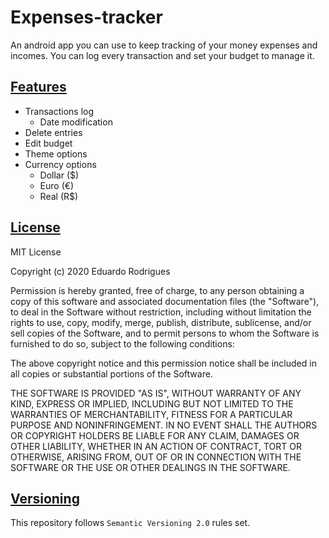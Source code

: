 # Expenses-tracker
An android app you can use to keep tracking of your money expenses and incomes. You can log every transaction and set your budget to manage it.

## [Features](https://github.com/Eduaaado/Expense-tracker/releases)

* Transactions log
  * Date modification
* Delete entries
* Edit budget
* Theme options
* Currency options
  * Dollar ($)
  * Euro (€)
  * Real (R$)

## [License](https://github.com/Eduaaado/Expense-tracker/blob/master/LICENSE)
MIT License

Copyright (c) 2020 Eduardo Rodrigues

Permission is hereby granted, free of charge, to any person obtaining a copy
of this software and associated documentation files (the "Software"), to deal
in the Software without restriction, including without limitation the rights
to use, copy, modify, merge, publish, distribute, sublicense, and/or sell
copies of the Software, and to permit persons to whom the Software is
furnished to do so, subject to the following conditions:

The above copyright notice and this permission notice shall be included in all
copies or substantial portions of the Software.

THE SOFTWARE IS PROVIDED "AS IS", WITHOUT WARRANTY OF ANY KIND, EXPRESS OR
IMPLIED, INCLUDING BUT NOT LIMITED TO THE WARRANTIES OF MERCHANTABILITY,
FITNESS FOR A PARTICULAR PURPOSE AND NONINFRINGEMENT. IN NO EVENT SHALL THE
AUTHORS OR COPYRIGHT HOLDERS BE LIABLE FOR ANY CLAIM, DAMAGES OR OTHER
LIABILITY, WHETHER IN AN ACTION OF CONTRACT, TORT OR OTHERWISE, ARISING FROM,
OUT OF OR IN CONNECTION WITH THE SOFTWARE OR THE USE OR OTHER DEALINGS IN THE
SOFTWARE.


## [Versioning](https://semver.org/)
This repository follows ```Semantic Versioning 2.0``` rules set.
